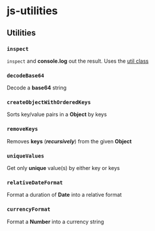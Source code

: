# js-utilities

## Utilities

### `inspect`

`inspect` and **console.log** out the result. Uses the [util class](https://nodejs.org/api/util.html#utilinspectobject-showhidden-depth-colors)

### `decodeBase64`

Decode a **base64** string

### `createObjectWithOrderedKeys`

Sorts key/value pairs in a **Object** by keys

### `removeKeys`

Removes **keys** (***recursively***) from the given **Object**

### `uniqueValues`

Get only **unique** value(s) by either key or keys

### `relativeDateFormat`

Format a duration of **Date** into a relative format

### `currencyFormat`

Format a **Number** into a currency string
